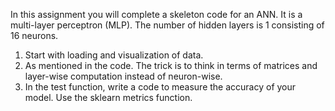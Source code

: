 In this assignment you will complete a skeleton code for an ANN. It is a multi-layer perceptron (MLP).
The number of hidden layers is 1 consisting of 16 neurons.

1. Start with loading and visualization of data.
2. As mentioned in the code. The trick is to think in terms of matrices and layer-wise computation instead of neuron-wise.
3. In the test function, write a code to measure the accuracy of your model. Use the sklearn metrics function.
